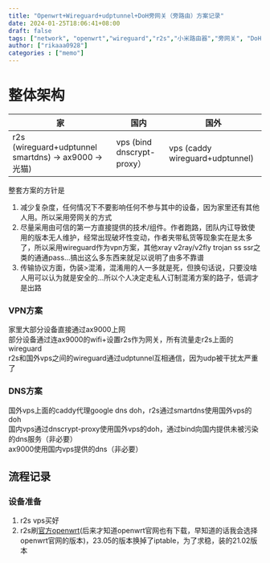 ```yaml
---
title: "Openwrt+Wireguard+udptunnel+DoH旁网关（旁路由）方案记录"
date: 2024-01-25T18:06:41+08:00
draft: false
tags: ["network", "openwrt","wireguard","r2s","小米路由器","旁网关", "DoH", "udptunnel"]
author: ["rikaaa0928"]
categories : ["memo"]
---
```

# 整体架构

| 家 | 国内 | 国外 |
| --- | --- | --- |
| r2s (wireguard+udptunnel smartdns) -> ax9000 -> 光猫) | vps (bind dnscrypt-proxy）| vps (caddy wireguard+udptunnel) |  

整套方案的方针是
1. 减少复杂度，任何情况下不要影响任何不参与其中的设备，因为家里还有其他人用。所以采用旁网关的方式  
2. 尽量采用由可信的第一方直接提供的技术/组件。作者跑路，团队内讧导致使用的版本无人维护，经常出现破坏性变动，作者夹带私货等现象实在是太多了，所以采用wireguard作为vpn方案，其他xray v2ray/v2fly trojan ss ssr之类的通通pass...搞出这么多东西来就足以说明了由多不靠谱  
3. 传输协议方面，伪装>混淆，混淆用的人一多就是死，但换句话说，只要没啥人用可以认为就是安全的...所以个人决定走私人订制混淆方案的路子，低调才是出路  

### VPN方案
家里大部分设备直接通过ax9000上网  
部分设备通过连ax9000的wifi+设置r2s作为网关，所有流量走r2s上面的wireguard  
r2s和国外vps之间的wireguard通过udptunnel互相通信，因为udp被干扰太严重了  

### DNS方案
国外vps上面的caddy代理google dns doh，r2s通过smartdns使用国外vps的doh  
国内vps通过dnscrypt-proxy使用国外vps的doh，通过bind向国内提供未被污染的dns服务（非必要）  
ax9000使用国内vps提供的dns（非必要）  

## 流程记录  
### 设备准备
1. r2s vps买好  
2. r2s刷[官方openwrt](https://wiki.friendlyelec.com/wiki/index.php/NanoPi_R2S/zh#.E4.B8.8B.E8.BD.BD.E5.9B.BA.E4.BB.B6)(后来才知道openwrt官网也有下载，早知道的话我会选择openwrt官网的版本)，23.05的版本换掉了iptable，为了求稳，装的21.02版本  
